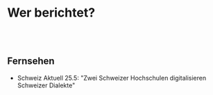 # Wer berichtet?

<br/>
<br/>

## Fernsehen
* Schweiz Aktuell 25.5: "Zwei Schweizer Hochschulen digitalisieren Schweizer Dialekte"

